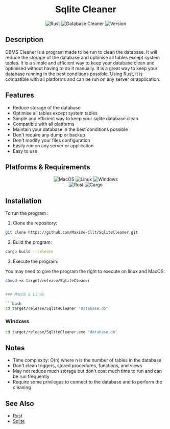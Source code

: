 <div align=center>
<h1>Sqlite Cleaner</h1>
</div>


<div align="center">
        <img src="https://img.shields.io/badge/Rust-dea584?style=for-the-badge&logo=rust&logoColor=white" alt="Rust" />
    <img src="https://img.shields.io/badge/Sqlite-Cleaner-53a863?style=for-the-badge" alt="Database Cleaner" />
    <img src="https://img.shields.io/badge/Version-1.0.0-informational?style=for-the-badge" alt="Version" />
</div>

## Description

DBMS Cleaner is a program made to be run to clean the database. It will
reduce the storage of the database and optimise all tables except system tables. It is a simple and efficient way to
keep your
database clean and optimised without having to do it manually. It is a great way to keep your database running in the
best conditions possible. Using Rust, it is compatible with all platforms and can be run on any server or application.

## Features

<ul>
<li>Reduce storage of the database</li>
<li>Optimise all tables except system tables</li>
<li>Simple and efficient way to keep your sqlite database clean</li>
<li>Compatible with all platforms</li>
<li>Maintain your database in the best conditions possible</li>
<li>Don't require any dump or backup</li>
<li>Don't modify your files configuration</li>
<li>Easily run on any server or application</li>
<li>Easy to use</li>
</ul>

## Platforms & Requirements

<div align="center">
<img src="https://img.shields.io/badge/OS-MacOS-informational?style=flat&logo=apple&logoColor=white&color=53a863" alt="MacOS" />
<img src="https://img.shields.io/badge/OS-Linux-informational?style=flat&logo=linux&logoColor=white&color=53a863" alt="Linux" />
<img src="https://img.shields.io/badge/OS-Windows-informational?style=flat&logo=windows&logoColor=white&color=53a863" alt="Windows" />
</div>

<div align="center">
<img src="https://img.shields.io/badge/Rust-1.83+-informational?style=flat&logo=rust&logoColor=white&color=53a863" alt="Rust" />
<img src="https://img.shields.io/badge/Cargo-informational?style=flat&logo=rust&logoColor=white&color=53a863" alt="Cargo" />
</div>

## Installation

To run the program :

1. Clone the repository:

```bash
git clone https://github.com/Maxime-Cllt/SqliteCleaner.git
```

2. Build the program:

```bash
cargo build --release
```

3. Execute the program:

You may need to give the program the right to execute on linux and MacOS:

```bash
chmod +x target/release/SqliteCleaner
```

```bash

### MacOS & Linux

```bash
cd target/release/SqliteCleaner "database.db"
```

### Windows

```bash
cd target/release/SqliteCleaner.exe "database.db"
```

## Notes

- Time complexity: O(n) where n is the number of tables in the database
- Don't clean triggers, stored procedures, functions, and views
- May not reduce much storage but don't cost much time to run and can be run frequently
- Require some privileges to connect to the database and to perform the cleaning

## See Also

<ul>
<li><a href="https://rust-lang.org" target="_blank">Rust</a></li>
<li><a href="https://sqlite.org" target="_blank">Sqlite</a></li>
</ul>


